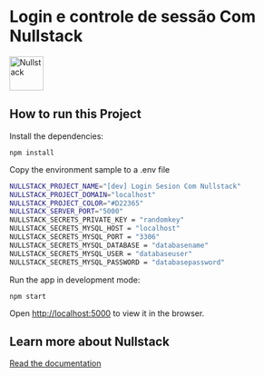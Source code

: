 # Login e controle de sessão Com Nullstack

<img src='https://raw.githubusercontent.com/nullstack/nullstack/master/nullstack.png' height='60' alt='Nullstack' />

## How to run this Project

Install the dependencies:

`npm install`

Copy the environment sample to a .env file

```sh
NULLSTACK_PROJECT_NAME="[dev] Login Sesion Com Nullstack"
NULLSTACK_PROJECT_DOMAIN="localhost"
NULLSTACK_PROJECT_COLOR="#D22365"
NULLSTACK_SERVER_PORT="5000"
NULLSTACK_SECRETS_PRIVATE_KEY = "randomkey"
NULLSTACK_SECRETS_MYSQL_HOST = "localhost"
NULLSTACK_SECRETS_MYSQL_PORT = "3306"
NULLSTACK_SECRETS_MYSQL_DATABASE = "databasename"
NULLSTACK_SECRETS_MYSQL_USER = "databaseuser"
NULLSTACK_SECRETS_MYSQL_PASSWORD = "databasepassword"
```

Run the app in development mode:

`npm start`

Open [http://localhost:5000](http://localhost:5000) to view it in the browser.

## Learn more about Nullstack

[Read the documentation](https://nullstack.app/documentation)
